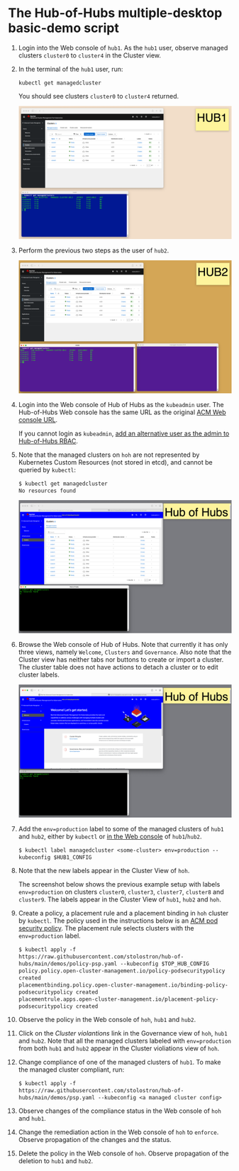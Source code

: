 # The Hub-of-Hubs multiple-desktop basic-demo script

1.  Login into the Web console of `hub1`. As the `hub1` user, observe managed clusters `cluster0` to `cluster4` in the
    Cluster view.

1.  In the terminal of the `hub1` user, run:

    ```
    kubectl get managedcluster
    ```

    You should see clusters `cluster0` to `cluster4` returned.

    ![Screenshot of the desktop of the hub1 user, Cluster view](images/hub1.png)

1.  Perform the previous two steps as the user of `hub2`.

    ![Screenshot of the desktop of the hub2 user, Cluster view](images/hub2.png)

1.  Login into the Web console of Hub of Hubs as the `kubeadmin` user. The Hub-of-Hubs Web console has the same URL as the original [ACM Web console URL](https://access.redhat.com/documentation/en-us/red_hat_advanced_cluster_management_for_kubernetes/2.4/html/web_console/web-console#accessing-your-console).

    If you cannot login as `kubeadmin`, [add an alternative user as the admin to Hub-of-Hubs RBAC](https://github.com/stolostron/hub-of-hubs-rbac#update-role-bindings-or-role-definitions).

1.  Note that the managed clusters on `hoh` are not represented by Kubernetes Custom Resources (not stored in etcd),
    and cannot be queried by `kubectl`:

    ```
    $ kubectl get managedcluster
    No resources found
    ```

    ![Screenshot of the desktop of the Hub-of-Hubs user, Cluster view](images/hoh.png)

1.  Browse the Web console of Hub of Hubs. Note that currently it has only three views, namely `Welcome`, `Clusters` and
    `Governance`. Also note that the Cluster view has neither tabs nor buttons to create or import a cluster.
    The cluster table does not have actions to detach a cluster or to edit cluster labels.

    ![Screenshot of the desktop of the Hub-of-Hubs user, Welcome view](images/hoh_welcome.png)

1.  Add the `env=production` label to some of the managed clusters of `hub1` and `hub2`, either by `kubectl` or
    [in the Web console](https://access.redhat.com/documentation/en-us/red_hat_advanced_cluster_management_for_kubernetes/2.4/html/clusters/managing-your-clusters#managing-cluster-labels) of `hub1`/`hub2`.

    ```
    $ kubectl label managedcluster <some-cluster> env=production --kubeconfig $HUB1_CONFIG
    ```

1.  Note that the new labels appear in the Cluster View of `hoh`.

    The screenshot below shows the previous example setup with labels `env=production` on clusters `cluster0`, `cluster3`, `cluster7`, `cluster8` and `cluster9`.
    The labels appear in the Cluster View of `hub1`, `hub2` and `hoh`.


1.  Create a policy, a placement rule and a placement binding in `hoh` cluster by `kubectl`. The policy used in the instructions below is an [ACM pod security policy](https://access.redhat.com/documentation/en-us/red_hat_advanced_cluster_management_for_kubernetes/2.4/html/governance/governance#pod-security-policy). The placement rule selects clusters with the `env=production` label.

    ```
    $ kubectl apply -f https://raw.githubusercontent.com/stolostron/hub-of-hubs/main/demos/policy-psp.yaml --kubeconfig $TOP_HUB_CONFIG
    policy.policy.open-cluster-management.io/policy-podsecuritypolicy created
    placementbinding.policy.open-cluster-management.io/binding-policy-podsecuritypolicy created
    placementrule.apps.open-cluster-management.io/placement-policy-podsecuritypolicy created
    ```

1.  Observe the policy in the Web console of `hoh`, `hub1` and `hub2`.

1.  Click on the _Cluster violantions_ link in the Governance view of `hoh`, `hub1` and `hub2`.
    Note that all the managed clusters labeled with `env=production` from both `hub1` and `hub2` appear in the Cluster violiations view of `hoh`.

1.  Change compliance of one of the managed clusters of `hub1`. To make the managed cluster compliant, run:

    ```
    $ kubectl apply -f https://raw.githubusercontent.com/stolostron/hub-of-hubs/main/demos/psp.yaml --kubeconfig <a managed cluster config>
    ```

1.  Observe changes of the compliance status in the Web console of `hoh` and `hub1`.

1.  Change the remediation action in the Web console of `hoh` to `enforce`. Observe propagation of the changes and the status.

1.  Delete the policy in the Web console of `hoh`. Observe propagation of the deletion to `hub1` and `hub2`.
